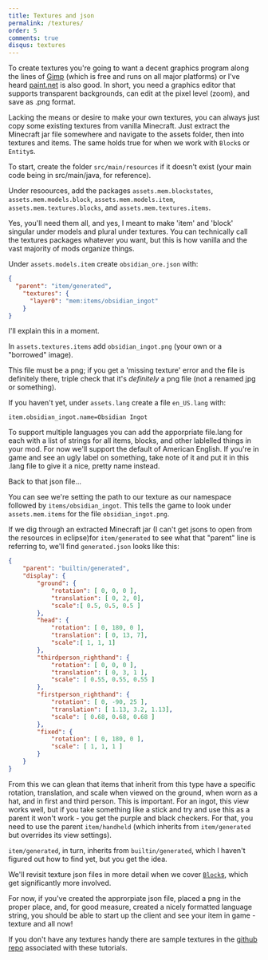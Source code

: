 ```yaml
---
title: Textures and json
permalink: /textures/
order: 5
comments: true
disqus: textures
---
```


To create textures you're going to want a decent graphics program along the lines of [Gimp](http://www.gimp.org) (which is free and runs on all major platforms) or I've heard [paint.net](https://www.getpaint.net/) is also good. In short, you need a graphics editor that supports transparent backgrounds, can edit at the pixel level (zoom), and save as .png format.

Lacking the means or desire to make your own textures, you can always just copy some existing textures from vanilla Minecraft. Just extract the Minecraft jar file somewhere and navigate to the assets folder, then into textures and items. The same holds true for when we work with `Block`s or `Entity`s.

To start, create the folder `src/main/resources` if it doesn't exist (your main code being in src/main/java, for reference).

Under resoources, add the packages `assets.mem.blockstates`, `assets.mem.models.block`, `assets.mem.models.item`, `assets.mem.textures.blocks`, and `assets.mem.textures.items`.

Yes, you'll need them all, and yes, I meant to make 'item' and 'block' singular under models and plural under textures. You can technically call the textures packages whatever you want, but this is how vanilla and the vast majority of mods organize things.

Under `assets.models.item` create `obsidian_ore.json` with:

```json
{
  "parent": "item/generated",
    "textures": {
      "layer0": "mem:items/obsidian_ingot"
    }
}
```

I'll explain this in a moment.

In `assets.textures.items` add `obsidian_ingot.png` (your own or a "borrowed" image).

This file must be a png; if you get a 'missing texture' error and the file is definitely there, triple check that it's _definitely_ a png file (not a renamed jpg or something).

If you haven't yet, under `assets.lang` create a file `en_US.lang` with:

```
item.obsidian_ingot.name=Obsidian Ingot
```

To support multiple languages you can add the apporpriate file.lang for each with a list of strings for all items, blocks, and other lablelled things in your mod. For now we'll support the default of American English. If you're in game and see an ugly label on something, take note of it and put it in this .lang file to give it a nice, pretty name instead.

Back to that json file...

You can see we're setting the path to our texture as our namespace followed by `items/obsidian_ingot`. This tells the game to look under `assets.mem.items` for the file `obsidian_ingot.png`. 

If we dig through an extracted Minecraft jar (I can't get jsons to open from the resources in eclipse)for `item/generated` to see what that "parent" line is referring to, we'll find `generated.json` looks like this:

```json
{
    "parent": "builtin/generated",
    "display": {
        "ground": {
            "rotation": [ 0, 0, 0 ],
            "translation": [ 0, 2, 0],
            "scale":[ 0.5, 0.5, 0.5 ]
        },
        "head": {
            "rotation": [ 0, 180, 0 ],
            "translation": [ 0, 13, 7],
            "scale":[ 1, 1, 1]
        },
        "thirdperson_righthand": {
            "rotation": [ 0, 0, 0 ],
            "translation": [ 0, 3, 1 ],
            "scale": [ 0.55, 0.55, 0.55 ]
        },
        "firstperson_righthand": {
            "rotation": [ 0, -90, 25 ],
            "translation": [ 1.13, 3.2, 1.13],
            "scale": [ 0.68, 0.68, 0.68 ]
        },
        "fixed": {
            "rotation": [ 0, 180, 0 ],
            "scale": [ 1, 1, 1 ]
        }
    }
}
```

From this we can glean that items that inherit from this type have a specific rotation, translation, and scale when viewed on the ground, when worn as a hat, and in first and third person. This is important. For an ingot, this view works well, but if you take something like a stick and try and use this as a parent it won't work - you get the purple and black checkers. For that, you need to use the parent `item/handheld` (which inherits from `item/generated` but overrides its view settings).

`item/generated`, in turn, inherits from `builtin/generated`, which I haven't figured out how to find yet, but you get the idea.

We'll revisit texture json files in more detail when we cover [`Block`s](/blocks/), which get significantly more involved.

For now, if you've created the approrpiate json file, placed a png in the proper place, and, for good measure, created a nicely formatted language string, you should be able to start up the client and see your item in game - texture and all now!

If you don't have any textures handy there are sample textures in the [github repo](https://github.com/jmhutch/minecraft) associated with these tutorials.

